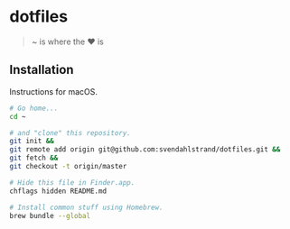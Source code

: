 # dotfiles

> ~ is where the ❤️ is

## Installation

Instructions for macOS.

```bash
# Go home...
cd ~

# and "clone" this repository.
git init &&
git remote add origin git@github.com:svendahlstrand/dotfiles.git &&
git fetch &&
git checkout -t origin/master

# Hide this file in Finder.app.
chflags hidden README.md

# Install common stuff using Homebrew.
brew bundle --global
```
